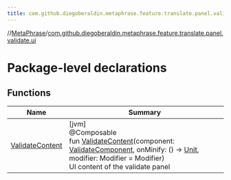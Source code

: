 ```yaml
---
title: com.github.diegoberaldin.metaphrase.feature.translate.panel.validate.ui
---
```

//[MetaPhrase](../../index.html)/[com.github.diegoberaldin.metaphrase.feature.translate.panel.validate.ui](index.html)



# Package-level declarations



## Functions


| Name | Summary |
|---|---|
| [ValidateContent](-validate-content.html) | [jvm]<br>@Composable<br>fun [ValidateContent](-validate-content.html)(component: [ValidateComponent](../com.github.diegoberaldin.metaphrase.feature.translate.panel.validate.presentation/-validate-component/index.html), onMinify: () -&gt; [Unit](https://kotlinlang.org/api/latest/jvm/stdlib/kotlin/-unit/index.html), modifier: Modifier = Modifier)<br>UI content of the validate panel |

